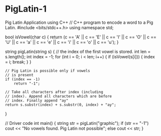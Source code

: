# PigLatin-1
Pig Latin Application using C++
// C++ program to encode a word to a Pig Latin. 
#include <bits/stdc++.h> 
using namespace std; 

bool isVowel(char c) 
{ 
	return (c == 'A' || c == 'E' || c == 'I' || 
			c == 'O' || c == 'U' || c == 'a' || 
			c == 'e' || c == 'i' || c == 'o' || 
			c == 'u'); 
} 

string pigLatin(string s) 
{ 
	// the index of the first vowel is stored. 
	int len = s.length(); 
	int index = -1; 
	for (int i = 0; i < len; i++) { 
		if (isVowel(s[i])) { 
			index = i; 
			break; 
		} 
	} 

	// Pig Latin is possible only if vowels 
	// is present 
	if (index == -1) 
		return "-1"; 

	// Take all characters after index (including 
	// index). Append all characters which are before 
	// index. Finally append "ay" 
	return s.substr(index) + s.substr(0, index) + "ay"; 
} 

// Driver code 
int main() 
{ 
	string str = pigLatin("graphic"); 
	if (str == "-1") 
		cout << "No vowels found. Pig Latin not possible"; 
	else
		cout << str; 
} 
